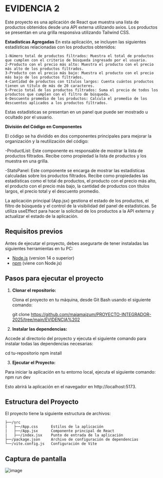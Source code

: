 # EVIDENCIA 2

Este proyecto es una aplicación de React que muestra una lista de productos obtenidos desde una API externa utilizando axios. Los productos se presentan en una grilla responsiva utilizando Tailwind CSS.

**Estadísticas Agregadas**
En esta aplicación, se incluyen las siguientes estadísticas relacionadas con los productos obtenidos:
```
1-Número total de productos filtrados: Muestra el total de productos que cumplen con el criterio de búsqueda ingresado por el usuario.
2-Producto con el precio más alto: Muestra el producto con el precio más alto de los productos filtrados.
3-Producto con el precio más bajo: Muestra el producto con el precio más bajo de los productos filtrados.
4-Cantidad de productos con títulos largos: Cuenta cuántos productos tienen un título de más de 20 caracteres.
5-Precio total de los productos filtrados: Suma el precio de todos los productos que cumplen con el filtro de búsqueda.
6-Descuento promedio de los productos: Calcula el promedio de los descuentos aplicados a los productos filtrados.
```
Estas estadísticas se presentan en un panel que puede ser mostrado u ocultado por el usuario.

**División del Código en Componentes**

El código se ha dividido en dos componentes principales para mejorar la organización y la reutilización del código:

-ProductList: Este componente es responsable de mostrar la lista de productos filtrados. Recibe como propiedad la lista de productos y los muestra en una grilla.

-StatsPanel: Este componente se encarga de mostrar las estadísticas calculadas sobre los productos filtrados. Recibe como propiedades las estadísticas como el total de productos, el producto con el precio más alto, el producto con el precio más bajo, la cantidad de productos con títulos largos, el precio total y el descuento promedio.

La aplicación principal (App.jsx) gestiona el estado de los productos, el filtro de búsqueda y el control de la visibilidad del panel de estadísticas. Se utiliza useEffect para hacer la solicitud de los productos a la API externa y actualizar el estado de la aplicación.

## Requisitos previos

Antes de ejecutar el proyecto, debes asegurarte de tener instaladas las siguientes herramientas en tu PC:

- [Node.js](https://nodejs.org/) (version 14 o superior)
- [npm](https://www.npmjs.com/) (viene con Node.js)

## Pasos para ejecutar el proyecto

1. **Clonar el repositorio:**

   Clona el proyecto en tu máquina, desde Git Bash usando el siguiente comando:

   git clone https://github.com/maiamajzum/PROYECTO-INTEGRADOR-2025/tree/main/EVIDENCIA%202

2. **Instalar las dependencias:**

Accede al directorio del proyecto y ejecuta el siguiente comando para instalar todas las dependencias necesarias:

cd tu-repositorio
npm install

3. **Ejecutar el Proyecto:**

Para iniciar la aplicación en tu entorno local, ejecuta el siguiente comando:
npm run dev

Esto abrirá la aplicación en el navegador en http://localhost:5173.

## Estructura del Proyecto

El proyecto tiene la siguiente estructura de archivos:

```
├──/src
|   ├──/App.css      Estilos de la aplicación
|   ├──/App.jsx      Componente principal de React
|   ├──/index.jsx    Punto de entrada de la aplicación
├──/package.json     Archivo de configuración de dependencias
└──/vite.config.js   Configuración de Vite
```     
## Captura de pantalla

![image](https://github.com/user-attachments/assets/155a29f1-3af5-4888-8e23-0fa3888cce84)


